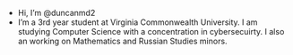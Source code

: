 -  Hi, I’m @duncanmd2
-  I’m a 3rd year student at Virginia Commonwealth University. I am studying Computer Science with a concentration in cybersecuirty. I also an working on 
    Mathematics and Russian Studies minors. 


<!---
duncanmd2/duncanmd2 is a ✨ special ✨ repository because its `README.md` (this file) appears on your GitHub profile.
You can click the Preview link to take a look at your changes.
--->
